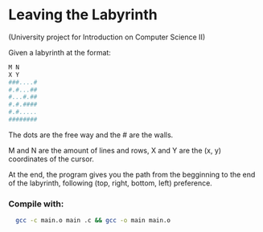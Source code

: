 # Leaving the Labyrinth
(University project for Introduction on Computer Science II)

Given a labyrinth at the format:
```sh
M N
X Y
###....#
#.#...##
#...#.##
#.#.####
#.#.....
########
```

The dots are the free way and the # are the walls.

M and N are the amount of lines and rows, X and Y are the (x, y) coordinates of the cursor.

At the end, the program gives you the path from the begginning to the end of the labyrinth, following (top, right, bottom, left) preference.

### Compile with: 
```sh
  gcc -c main.o main .c && gcc -o main main.o
 ```
